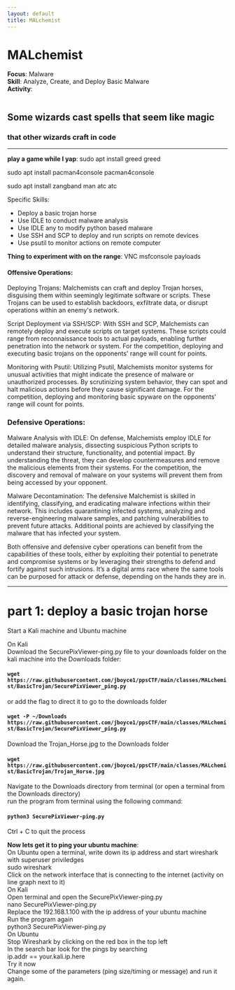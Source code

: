 ```yaml
---
layout: default
title: MALchemist
---
```


# MALchemist   

**Focus**: Malware  
**Skill**: Analyze, Create, and Deploy Basic Malware  
**Activity**:  

<div style="text-align: center;">
  <img src="{{ 'classes/MALchemist/images/Malchemist-header.jpg' | relative_url }}" alt="" style="max-width: 80%; height: auto;">
</div>    

## Some wizards cast spells that seem like magic
### that other wizards craft in code
---
**play a game while I yap**:
sudo apt install greed
greed

sudo apt install pacman4console
pacman4console

sudo apt install zangband
man atc
atc

Specific Skills:
- Deploy a basic trojan horse
- Use IDLE to conduct malware analysis
- Use IDLE any to modify python based malware
- Use SSH and SCP to deploy and run scripts on remote devices
- Use psutil to monitor actions on remote computer
    
**Thing to experiment with on the range**:
VNC
msfconsole payloads
    
#### Offensive Operations:
Deploying Trojans: Malchemists can craft and deploy Trojan horses, disguising them within seemingly legitimate software or scripts. These Trojans can be used to establish backdoors, exfiltrate data, or disrupt operations within an enemy's network.     
    
Script Deployment via SSH/SCP: With SSH and SCP, Malchemists can remotely deploy and execute scripts on target systems. These scripts could range from reconnaissance tools to actual payloads, enabling further penetration into the network or system. For the competition, deploying and executing basic trojans on the opponents' range will count for points.    
    
Monitoring with Psutil: Utilizing Psutil, Malchemists monitor systems for unusual activities that might indicate the presence of malware or unauthorized processes. By scrutinizing system behavior, they can spot and halt malicious actions before they cause significant damage. For the competition, deploying and monitoring basic spyware on the opponents' range will count for points.    
    
### Defensive Operations:
Malware Analysis with IDLE: On defense, Malchemists employ IDLE for detailed malware analysis, dissecting suspicious Python scripts to understand their structure, functionality, and potential impact. By understanding the threat, they can develop countermeasures and remove the malicious elements from their systems. For the competition, the discovery and removal of malware on your systems will prevent them from being accessed by your opponent.    
    
Malware Decontamination: The defensive Malchemist is skilled in identifying, classifying, and eradicating malware infections within their network. This includes quarantining infected systems, analyzing and reverse-engineering malware samples, and patching vulnerabilities to prevent future attacks. Additional points are achieved by classifying the malware that has infected your system.    
    
Both offensive and defensive cyber operations can benefit from the capabilities of these tools, either by exploiting their potential to penetrate and compromise systems or by leveraging their strengths to defend and fortify against such intrusions. It’s a digital arms race where the same tools can be purposed for attack or defense, depending on the hands they are in.

---
# part 1: deploy a basic trojan horse    

Start a Kali machine and Ubuntu machine
    
On Kali    
Download the SecurePixViewer-ping.py file to your downloads folder on the kali machine into the Downloads folder:
#### `wget https://raw.githubusercontent.com/jboyce1/ppsCTF/main/classes/MALchemist/BasicTrojan/SecurePixViewer_ping.py`  
or add the flag to direct it to go to the downloads folder    
#### `wget -P ~/Downloads https://raw.githubusercontent.com/jboyce1/ppsCTF/main/classes/MALchemist/BasicTrojan/SecurePixViewer_ping.py`
      
Download the Trojan_Horse.jpg to the Downloads folder    
#### `wget https://raw.githubusercontent.com/jboyce1/ppsCTF/main/classes/MALchemist/BasicTrojan/Trojan_Horse.jpg`    

Navigate to the Downloads directory from terminal (or open a terminal from the Downloads directory)    
run the program from terminal using the following command:    
#### `python3 SecurePixViewer-ping.py`    
Ctrl + C to quit the process    

**Now lets get it to ping your ubuntu machine**:    
On Ubuntu open a terminal, write down its ip address and start wireshark with superuser priviledges   
sudo wireshark    
Click on the network interface that is connecting to the internet (activity on line graph next to it)    
On Kali    
Open terminal and open the SecurePixViewer-ping.py    
nano SecurePixViewer-ping.py    
Replace the 192.168.1.100 with the ip address of your ubuntu machine    
Run the program again    
python3 SecurePixViewer-ping.py    
On Ubuntu    
Stop Wireshark by clicking on the red box in the top left    
In the search bar look for the pings by searching    
ip.addr == your.kali.ip.here    
Try it now    
Change some of the parameters (ping size/timing or message) and run it again.
